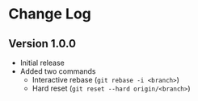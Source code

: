 # Change Log

## Version 1.0.0

- Initial release
- Added two commands
    - Interactive rebase (`git rebase -i <branch>`)
    - Hard reset (`git reset --hard origin/<branch>`)
